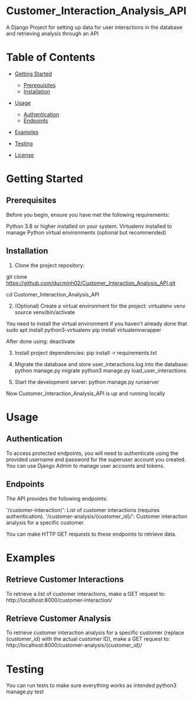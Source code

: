 # Customer_Interaction_Analysis_API
A Django Project for setting up data for user interactions in the database and retrieving analysis through an API

# Table of Contents

- [Getting Started](#getting-started)
  - [Prerequisites](#prerequisites)
  - [Installation](#installation)
    
- [Usage](#usage)
  - [Authentication](#authentication)
  - [Endpoints](#endpoints)
    
- [Examples](#examples)

- [Testing](#testing)
  
- [License](#license)

# Getting Started

## Prerequisites

Before you begin, ensure you have met the following requirements:

Python 3.8 or higher installed on your system.
Virtualenv installed to manage Python virtual environments (optional but recommended)

## Installation
1. Clone the project repository:

git clone https://github.com/ducminh02/Customer_Interaction_Analysis_API.git

cd Customer_Interaction_Analysis_API
  
2. (Optional) Create a virtual environment for the project:
virtualenv venv
source venv/bin/activate

You need to install the virtual environment if you haven't already done that
sudo apt install python3-virtualenv
pip install virtualenvwrapper

After done using:
deactivate

3. Install project dependencies:
pip install -r requirements.txt

4. Migrate the database and store user_interactions.log into the database:
python manage.py migrate
python3 manage.py load_user_interactions


6. Start the development server:
python manage.py runserver

Now Customer_Interaction_Analysis_API is up and running locally

# Usage

## Authentication
To access protected endpoints, you will need to authenticate using the provided username and password for the superuser account you created. You can use Django Admin to manage user accounts and tokens.

## Endpoints
The API provides the following endpoints:

'/customer-interaction/': List of customer interactions (requires authentication).
'/customer-analysis/{customer_id}/': Customer interaction analysis for a specific customer.

You can make HTTP GET requests to these endpoints to retrieve data.

# Examples

## Retrieve Customer Interactions
To retrieve a list of customer interactions, make a GET request to:
http://localhost:8000/customer-interaction/

## Retrieve Customer Analysis
To retrieve customer interaction analysis for a specific customer (replace {customer_id} with the actual customer ID), make a GET request to:
http://localhost:8000/customer-analysis/{customer_id}/

# Testing
You can run tests to make sure everything works as intended
python3 manage.py test












